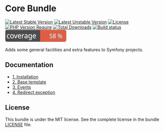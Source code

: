 # Core Bundle

[![Latest Stable Version](https://poser.pugx.org/softspring/core-bundle/v/stable.svg)](https://packagist.org/packages/softspring/core-bundle)
[![Latest Unstable Version](https://poser.pugx.org/softspring/core-bundle/v/unstable.svg)](https://packagist.org/packages/softspring/core-bundle)
[![License](https://poser.pugx.org/softspring/core-bundle/license.svg)](https://packagist.org/packages/softspring/core-bundle)
[![PHP Version Require](http://poser.pugx.org/softspring/core-bundle/require/php)](https://packagist.org/packages/softspring/core-bundle)
[![Total Downloads](https://poser.pugx.org/softspring/core-bundle/downloads)](https://packagist.org/packages/softspring/core-bundle)
[![Build status](https://github.com/softspring/core-bundle/actions/workflows/php.yml/badge.svg?branch=5.0)](https://github.com/softspring/core-bundle/actions/workflows/php.yml)
![Coverage](https://raw.githubusercontent.com/softspring/core-bundle/5.0/.github/badges/coverage.svg)

Adds some general facilities and extra features to Symfony projects.

## Documentation

* [1. Installation](docs/1_installation.md)
* [2. Base template](docs/2_base_template.md)
* [3. Events](docs/3_events.md)
* [4. Redirect exception](docs/4_redirect_exception.md)

## License

This bundle is under the MIT license. See the complete license in the bundle [LICENSE](LICENSE) file.
